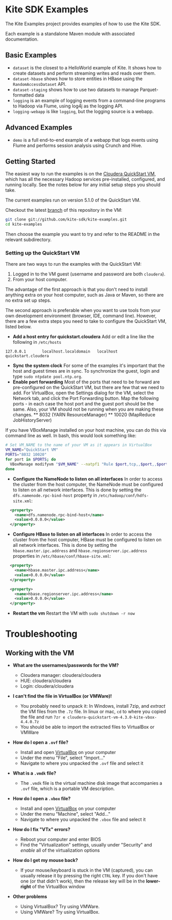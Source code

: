 # Kite SDK Examples

The Kite Examples project provides examples of how to use the Kite SDK.

Each example is a standalone Maven module with associated documentation.

## Basic Examples

* `dataset` is the closest to a HelloWorld example of Kite. It shows how to create datasets and perform streaming writes and reads over them.
* `dataset-hbase` shows how to store entities in HBase using the `RandomAccessDataset` API.
* `dataset-staging` shows how to use two datasets to manage Parquet-formatted data
* `logging` is an example of logging events from a command-line programs to Hadoop via Flume, using log4j as the logging API.
* `logging-webapp` is like `logging`, but the logging source is a webapp.

## Advanced Examples

* `demo` is a full end-to-end example of a webapp that logs events using Flume and performs session analysis using Crunch and Hive.

## Getting Started

The easiest way to run the examples is on the
[Cloudera QuickStart VM](http://www.cloudera.com/content/support/en/downloads/quickstart_vms.html),
which has all the necessary Hadoop services pre-installed, configured, and
running locally. See the notes below for any initial setup steps you should take.

The current examples run on version 5.1.0 of the QuickStart VM.

Checkout the latest [branch](https://github.com/kite-sdk/kite-examples/branches) of this repository in the VM:

```bash
git clone git://github.com/kite-sdk/kite-examples.git
cd kite-examples
```

Then choose the example you want to try and refer to the README in the relevant subdirectory.

### Setting up the QuickStart VM

There are two ways to run the examples with the QuickStart VM:

1. Logged in to the VM guest (username and password are both `cloudera`).
2. From your host computer.

The advantage of the first approach is that you don't need to install anything extra on
your host computer, such as Java or Maven, so there are no extra set up steps.

The second approach is preferable when you want to use tools from your own development
environment (browser, IDE, command line). However, there are a few extra steps you
need to take to configure the QuickStart VM, listed below.


* __Add a host entry for quickstart.cloudera__ Add or edit a line like the following 
in `/etc/hosts`
```
127.0.0.1       localhost.localdomain   localhost       quickstart.cloudera
```
* __Sync the system clock__ For some of the examples it's important that the host and
guest times are in sync. To synchronize the guest, login and type
`sudo ntpdate pool.ntp.org`.
* __Enable port forwarding__ Most of the ports that need to be forward are pre-configured
on the QuickStart VM, but there are few that we need to add. For VirtualBox, open
the Settings dialog for the VM, select the Network tab, and click the Port Forwarding
button. Map the following ports - in each case the host port and the guest port
should be the same. Also, your VM should not be running when you are making these changes.
** 8032 (YARN ResourceManager)
** 10020 (MapReduce JobHistoryServer)

If you have VBoxManage installed on your host machine, you can do this via
command line as well. In bash, this would look something like:

```bash
# Set VM_NAME to the name of your VM as it appears in VirtualBox
VM_NAME="QuickStart VM"
PORTS="8032 10020"
for port in $PORTS; do
  VBoxManage modifyvm "$VM_NAME" --natpf1 "Rule $port,tcp,,$port,,$port"
done
```
* __Configure the NameNode to listen on all interfaces__ In order to access the cluster from
the host computer, the NameNode must be configured to listen on all network interfaces. This
is done by setting the `dfs.namenode.rpc-bind-host` property in `/etc/hadoop/conf/hdfs-site.xml`:
```xml
  <property>
    <name>dfs.namenode.rpc-bind-host</name>
    <value>0.0.0.0</value>
  </property>
```
* __Configure HBase to listen on all interfaces__ In order to access the cluster from
the host computer, HBase must be configured to listen on all network interfaces. This
is done by setting the `hbase.master.ipc.address` and `hbase.regionserver.ipc.address`
properties in `/etc/hbase/conf/hbase-site.xml`:
```xml
  <property>
    <name>hbase.master.ipc.address</name>
    <value>0.0.0.0</value>
  </property>

  <property>
    <name>hbase.regionserver.ipc.address</name>
    <value>0.0.0.0</value>
  </property>
```
* __Restart the vm__ Restart the VM with `sudo shutdown -r now`

# Troubleshooting

## Working with the VM

* __What are the usernames/passwords for the VM?__
  * Cloudera manager: cloudera/cloudera
  * HUE: cloudera/cloudera
  * Login: cloudera/cloudera

* __I can't find the file in VirtualBox (or VMWare)!__
  * You probably need to unpack it: In Windows, install 7zip, and _extract_ the
    VM files from the `.7z` file. In linux or mac, `cd` to where you copied the
    file and run `7zr e cloudera-quickstart-vm-4.3.0-kite-vbox-4.4.0.7z`
  * You should be able to import the extracted files to VirtualBox or VMWare

* __How do I open a `.ovf` file?__
  * Install and open [VirtualBox][vbox] on your computer
  * Under the menu "File", select "Import..."
  * Navigate to where you unpacked the `.ovf` file and select it

* __What is a `.vmdk` file?__
  * The `.vmdk` file is the virtual machine disk image that accompanies a
    `.ovf` file, which is a portable VM description.

* __How do I open a `.vbox` file?__
  * Install and open [VirtualBox][vbox] on your computer
  * Under the menu "Machine", select "Add..."
  * Navigate to where you unpacked the `.vbox` file and select it

* __How do I fix "VTx" errors?__
  * Reboot your computer and enter BIOS
  * Find the "Virtualization" settings, usually under "Security" and _enable_
    all of the virtualization options

* __How do I get my mouse back?__
  * If your mouse/keyboard is stuck in the VM (captured), you can usually
    release it by pressing the right `CTRL` key. If you don't have one (or that
    didn't work), then the release key will be in the __lower-right__ of the
    VirtualBox window

* __Other problems__
  * Using VirtualBox? Try using VMWare.
  * Using VMWare? Try using VirtualBox.

[vbox]: https://www.virtualbox.org/wiki/Downloads

